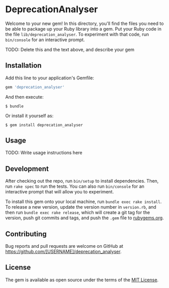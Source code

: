 # DeprecationAnalyser

Welcome to your new gem! In this directory, you'll find the files you need to be able to package up your Ruby library into a gem. Put your Ruby code in the file `lib/deprecation_analyser`. To experiment with that code, run `bin/console` for an interactive prompt.

TODO: Delete this and the text above, and describe your gem

## Installation

Add this line to your application's Gemfile:

```ruby
gem 'deprecation_analyser'
```

And then execute:

    $ bundle

Or install it yourself as:

    $ gem install deprecation_analyser

## Usage

TODO: Write usage instructions here

## Development

After checking out the repo, run `bin/setup` to install dependencies. Then, run `rake spec` to run the tests. You can also run `bin/console` for an interactive prompt that will allow you to experiment.

To install this gem onto your local machine, run `bundle exec rake install`. To release a new version, update the version number in `version.rb`, and then run `bundle exec rake release`, which will create a git tag for the version, push git commits and tags, and push the `.gem` file to [rubygems.org](https://rubygems.org).

## Contributing

Bug reports and pull requests are welcome on GitHub at https://github.com/[USERNAME]/deprecation_analyser.

## License

The gem is available as open source under the terms of the [MIT License](http://opensource.org/licenses/MIT).
